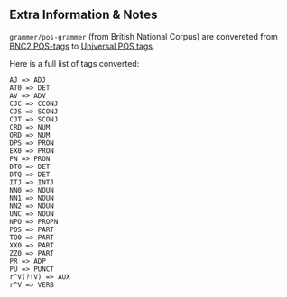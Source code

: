 ## Extra Information & Notes

`grammer/pos-grammer` (from British National Corpus) are convereted from [BNC2 POS-tags](https://ucrel.lancs.ac.uk/bnc2/bnc2guide.htm) to [Universal POS tags](https://universaldependencies.org/u/pos/all.html#al-u-pos/). 

Here is a full list of tags converted:

```
AJ => ADJ 
AT0 => DET 
AV => ADV 
CJC => CCONJ 
CJS => SCONJ 
CJT => SCONJ 
CRD => NUM 
ORD => NUM 
DPS => PRON 
EX0 => PRON 
PN => PRON 
DT0 => DET 
DTQ => DET 
ITJ => INTJ 
NN0 => NOUN 
NN1 => NOUN  
NN2 => NOUN 
UNC => NOUN 
NPO => PROPN 
POS => PART 
TO0 => PART 
XX0 => PART 
ZZ0 => PART 
PR => ADP 
PU => PUNCT 
r^V(?!V) => AUX 
r^V => VERB 
```
